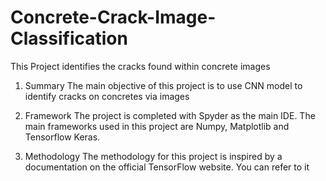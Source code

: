 # Concrete-Crack-Image-Classification

This Project identifies the cracks found within concrete images

1. Summary
The main objective of this project is to use CNN model to identify cracks on concretes via images

2. Framework
The project is completed with Spyder as the main IDE. The main frameworks used in this project are Numpy, Matplotlib and Tensorflow Keras.

3. Methodology
The methodology for this project is inspired by a documentation on the official TensorFlow website. You can refer to it
